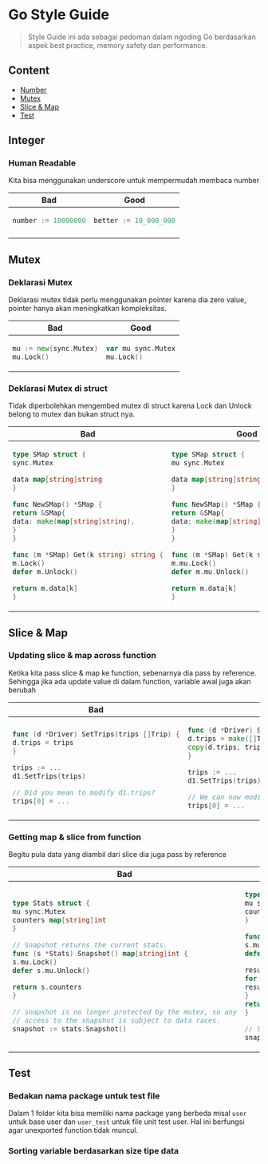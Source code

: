# Go Style Guide

> Style Guide ini ada sebagai pedoman dalam ngoding Go berdasarkan aspek best practice, memory safety dan performance.

## Content

- [Number](#number)
- [Mutex](#mutex)
- [Slice & Map](#slice--map)
- [Test](#test)

## Integer

### Human Readable

Kita bisa menggunakan underscore untuk mempermudah membaca number
<table>
<thead><tr><th>Bad</th><th>Good</th></tr></thead>
<tbody>
<tr><td>

```go
number := 10000000
```

</td><td>

```go
better := 10_000_000
```

</td></tr>
<tr><td>

</td></tr>
</tbody></table>

## Mutex

### Deklarasi Mutex

Deklarasi mutex tidak perlu menggunakan pointer karena dia zero value, pointer hanya akan meningkatkan kompleksitas.
<table>
<thead><tr><th>Bad</th><th>Good</th></tr></thead>
<tbody>
<tr><td>

```go
mu := new(sync.Mutex)
mu.Lock()
```

</td><td>

```go
var mu sync.Mutex
mu.Lock()
```

</td></tr>
</tbody></table>

### Deklarasi Mutex di struct

Tidak diperbolehkan mengembed mutex di struct karena Lock dan Unlock belong to mutex dan bukan struct nya.

<table>
<thead><tr><th>Bad</th><th>Good</th></tr></thead>
<tbody>
<tr><td>

```go
type SMap struct {
sync.Mutex

data map[string]string
}

func NewSMap() *SMap {
return &SMap{
data: make(map[string]string),
}
}

func (m *SMap) Get(k string) string {
m.Lock()
defer m.Unlock()

return m.data[k]
}
```

</td><td>

```go
type SMap struct {
mu sync.Mutex

data map[string]string
}

func NewSMap() *SMap {
return &SMap{
data: make(map[string]string),
}
}

func (m *SMap) Get(k string) string {
m.mu.Lock()
defer m.mu.Unlock()

return m.data[k]
}
```

</td></tr>
</tbody></table>

## Slice & Map

### Updating slice & map across function

Ketika kita pass slice & map ke function, sebenarnya dia pass by reference. Sehingga jika ada update value di
dalam function, variable awal juga akan berubah

<table>
<thead><tr><th>Bad</th><th>Good</th></tr></thead>
<tbody>
<tr><td>

```go
func (d *Driver) SetTrips(trips []Trip) {
d.trips = trips
}

trips := ...
d1.SetTrips(trips)

// Did you mean to modify d1.trips?
trips[0] = ...
```

</td><td>

```go
func (d *Driver) SetTrips(trips []Trip) {
d.trips = make([]Trip, len(trips))
copy(d.trips, trips)
}

trips := ...
d1.SetTrips(trips)

// We can now modify trips[0] without affecting d1.trips.
trips[0] = ...
```

</td></tr>
</tbody></table>

### Getting map & slice from function

Begitu pula data yang diambil dari slice dia juga pass by reference
<table>
<thead><tr><th>Bad</th><th>Good</th></tr></thead>
<tbody>
<tr><td>

```go
type Stats struct {
mu sync.Mutex
counters map[string]int
}

// Snapshot returns the current stats.
func (s *Stats) Snapshot() map[string]int {
s.mu.Lock()
defer s.mu.Unlock()

return s.counters
}

// snapshot is no longer protected by the mutex, so any
// access to the snapshot is subject to data races.
snapshot := stats.Snapshot()
```

</td><td>

```go
type Stats struct {
mu sync.Mutex
counters map[string]int
}

func (s *Stats) Snapshot() map[string]int {
s.mu.Lock()
defer s.mu.Unlock()

result := make(map[string]int, len(s.counters))
for k, v := range s.counters {
result[k] = v
}
return result
}

// Snapshot is now a copy.
snapshot := stats.Snapshot()
```

</td></tr>
</tbody></table>

## Test

### Bedakan nama package untuk test file

Dalam 1 folder kita bisa memiliki nama package yang berbeda misal `user` untuk base user dan `user_test` untuk file unit
test user. Hal ini berfungsi agar unexported function tidak muncul.

### Sorting variable berdasarkan size tipe data
